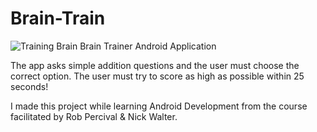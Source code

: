 # Brain-Train
![Training Brain](https://cdn.systweak.com/content/wp/systweakblogsnew/uploads_new/2018/05/Use-These-Apps-To-Train-Your-Brain.jpg)
Brain Trainer Android Application


The app asks simple addition questions and the user must choose the correct option. The user must try to score as high as possible 
within 25 seconds!

I made this project while learning Android Development from the course facilitated by Rob Percival & Nick Walter.
